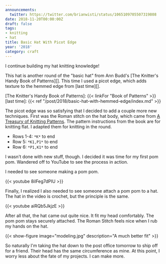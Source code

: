 ```yaml
---
announcements:
  twitter: https://twitter.com/brianwisti/status/1065109705507319808
date: 2018-11-20T00:00:00Z
draft: false
tags:
- knitting
- hat
title: Basic Hat With Picot Edge
year: '2018'
category: craft
---
```


I continue building my hat knitting knowledge!
<!--more-->

This hat is another round of the "basic hat" from Ann Budd's [The Knitter's Handy Book of Patterns][]. This
time I used a picot edge, which adds texture to the hemmed edge from [last time][].

[The Knitter's Handy Book of Patterns]: {{< linkFor "Book of Patterns" >}}
[last time]: {{< ref "/post/2018/basic-hat-with-hemmed-edge/index.md" >}}

The picot edge was so satisfying that I decided to add a couple more new techniques. First was the Roman
stitch on the hat body, which came from [A Treasury of Knitting Patterns][]. The pattern instructions from the
book are for knitting flat. I adapted them for knitting in the round.

* Rows 1-4: `*K*` to end
* Row 5: `*K1,P1*` to end
* Row 6: `*P1,K1*` to end

[A Treasury of Knitting Patterns]: https://www.goodreads.com/book/show/129506.A_Treasury_of_Knitting_Patterns

I wasn't done with new stuff, though. I decided it was time for my first pom pom. Wandered off to YouTube to
see the process in action.

I needed to see someone making a pom pom.

{{< youtube 8ilFeg7dPIU >}}

Finally, I realized I also needed to see someone attach a pom pom to a hat. The hat in the video is crochet,
but the principle is the same.

{{< youtube aiRQb5JkjzE >}}

After all that, the hat came out quite nice. It fit my head comfortably. The pom pom stays securely attached.
The Roman Stitch feels nice when I rub my hands on the hat.

{{< show-figure
    image="modeling.jpg"
    description="A much better fit" >}}

So naturally I'm taking the hat down to the post office tomorrow to ship off for a friend. Their head has the
same circumference as mine. At this point, I worry less about the fate of my projects. I can make more.

